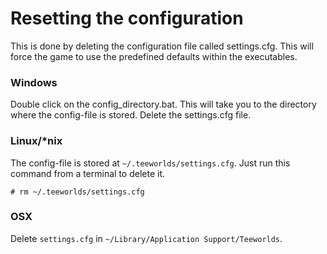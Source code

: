# Resetting the configuration

This is done by deleting the configuration file called settings.cfg. This will force the game to use the predefined defaults within the executables.

### Windows

Double click on the config_directory.bat. This will take you to the directory where the config-file is stored. Delete the settings.cfg file.

### Linux/*nix

The config-file is stored at `~/.teeworlds/settings.cfg`. Just run this command from a terminal to delete it.

`# rm ~/.teeworlds/settings.cfg`

### OSX

Delete `settings.cfg` in `~/Library/Application Support/Teeworlds`.
